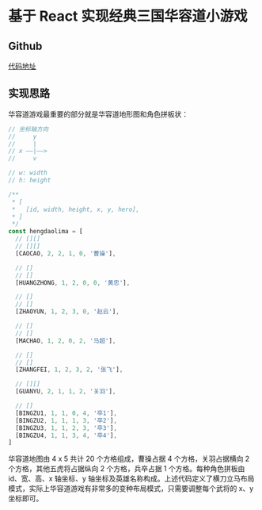 # 基于 React 实现经典三国华容道小游戏

## Github

[代码地址](https://github.com/huoyijie/huarongdao)

## 实现思路

华容道游戏最重要的部分就是华容道地形图和角色拼板状：

```javascript
// 坐标轴方向
//     y
//     |
// x ——|——>
//     v

// w: width
// h: height

/**
 * [
 *   [id, width, height, x, y, hero],
 * ]
 */
const hengdaolima = [
  // [][]
  // [][]
  [CAOCAO, 2, 2, 1, 0, '曹操'],

  // []
  // []
  [HUANGZHONG, 1, 2, 0, 0, '黄忠'],

  // []
  // []
  [ZHAOYUN, 1, 2, 3, 0, '赵云'],

  // []
  // []
  [MACHAO, 1, 2, 0, 2, '马超'],

  // []
  // []
  [ZHANGFEI, 1, 2, 3, 2, '张飞'],

  // [][]
  [GUANYU, 2, 1, 1, 2, '关羽'],

  // []
  [BINGZU1, 1, 1, 0, 4, '卒1'],
  [BINGZU2, 1, 1, 1, 3, '卒2'],
  [BINGZU3, 1, 1, 2, 3, '卒3'],
  [BINGZU4, 1, 1, 3, 4, '卒4'],
]
```

华容道地图由 4 x 5 共计 20 个方格组成，曹操占据 4 个方格，关羽占据横向 2 个方格，其他五虎将占据纵向 2 个方格，兵卒占据 1 个方格。每种角色拼板由 id、宽、高、x 轴坐标、y 轴坐标及英雄名称构成。上述代码定义了横刀立马布局模式，实际上华容道游戏有非常多的变种布局模式，只需要调整每个武将的 x、y 坐标即可。